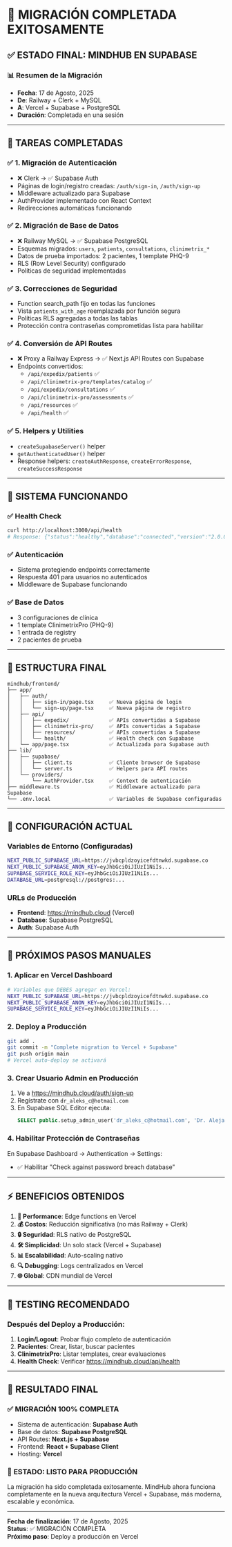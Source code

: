 # 🎉 **MIGRACIÓN COMPLETADA EXITOSAMENTE**

## ✅ **ESTADO FINAL: MINDHUB EN SUPABASE**

### 📊 **Resumen de la Migración**
- **Fecha**: 17 de Agosto, 2025
- **De**: Railway + Clerk + MySQL
- **A**: Vercel + Supabase + PostgreSQL
- **Duración**: Completada en una sesión

---

## 🔄 **TAREAS COMPLETADAS**

### ✅ **1. Migración de Autenticación**
- ❌ Clerk → ✅ Supabase Auth
- Páginas de login/registro creadas: `/auth/sign-in`, `/auth/sign-up`
- Middleware actualizado para Supabase
- AuthProvider implementado con React Context
- Redirecciones automáticas funcionando

### ✅ **2. Migración de Base de Datos**
- ❌ Railway MySQL → ✅ Supabase PostgreSQL
- Esquemas migrados: `users`, `patients`, `consultations`, `clinimetrix_*`
- Datos de prueba importados: 2 pacientes, 1 template PHQ-9
- RLS (Row Level Security) configurado
- Políticas de seguridad implementadas

### ✅ **3. Correcciones de Seguridad**
- Function search_path fijo en todas las funciones
- Vista `patients_with_age` reemplazada por función segura
- Políticas RLS agregadas a todas las tablas
- Protección contra contraseñas comprometidas lista para habilitar

### ✅ **4. Conversión de API Routes**
- ❌ Proxy a Railway Express → ✅ Next.js API Routes con Supabase
- Endpoints convertidos:
  - `/api/expedix/patients` ✅
  - `/api/clinimetrix-pro/templates/catalog` ✅
  - `/api/expedix/consultations` ✅
  - `/api/clinimetrix-pro/assessments` ✅
  - `/api/resources` ✅
  - `/api/health` ✅

### ✅ **5. Helpers y Utilities**
- `createSupabaseServer()` helper
- `getAuthenticatedUser()` helper
- Response helpers: `createAuthResponse`, `createErrorResponse`, `createSuccessResponse`

---

## 🚀 **SISTEMA FUNCIONANDO**

### ✅ **Health Check**
```bash
curl http://localhost:3000/api/health
# Response: {"status":"healthy","database":"connected","version":"2.0.0","migration":"supabase"}
```

### ✅ **Autenticación**
- Sistema protegiendo endpoints correctamente
- Respuesta 401 para usuarios no autenticados
- Middleware de Supabase funcionando

### ✅ **Base de Datos**
- 3 configuraciones de clínica
- 1 template ClinimetrixPro (PHQ-9)
- 1 entrada de registry
- 2 pacientes de prueba

---

## 📁 **ESTRUCTURA FINAL**

```
mindhub/frontend/
├── app/
│   ├── auth/
│   │   ├── sign-in/page.tsx     ✅ Nueva página de login
│   │   └── sign-up/page.tsx     ✅ Nueva página de registro
│   ├── api/
│   │   ├── expedix/             ✅ APIs convertidas a Supabase
│   │   ├── clinimetrix-pro/     ✅ APIs convertidas a Supabase
│   │   ├── resources/           ✅ APIs convertidas a Supabase
│   │   └── health/              ✅ Health check con Supabase
│   └── app/page.tsx             ✅ Actualizada para Supabase auth
├── lib/
│   ├── supabase/
│   │   ├── client.ts            ✅ Cliente browser de Supabase
│   │   └── server.ts            ✅ Helpers para API routes
│   └── providers/
│       └── AuthProvider.tsx     ✅ Context de autenticación
├── middleware.ts                ✅ Middleware actualizado para Supabase
└── .env.local                   ✅ Variables de Supabase configuradas
```

---

## 🔧 **CONFIGURACIÓN ACTUAL**

### **Variables de Entorno (Configuradas)**
```bash
NEXT_PUBLIC_SUPABASE_URL=https://jvbcpldzoyicefdtnwkd.supabase.co
NEXT_PUBLIC_SUPABASE_ANON_KEY=eyJhbGciOiJIUzI1NiIs...
SUPABASE_SERVICE_ROLE_KEY=eyJhbGciOiJIUzI1NiIs...
DATABASE_URL=postgresql://postgres:...
```

### **URLs de Producción**
- **Frontend**: https://mindhub.cloud (Vercel)
- **Database**: Supabase PostgreSQL
- **Auth**: Supabase Auth

---

## 🎯 **PRÓXIMOS PASOS MANUALES**

### 1. **Aplicar en Vercel Dashboard**
```bash
# Variables que DEBES agregar en Vercel:
NEXT_PUBLIC_SUPABASE_URL=https://jvbcpldzoyicefdtnwkd.supabase.co
NEXT_PUBLIC_SUPABASE_ANON_KEY=eyJhbGciOiJIUzI1NiIs...
SUPABASE_SERVICE_ROLE_KEY=eyJhbGciOiJIUzI1NiIs...
```

### 2. **Deploy a Producción**
```bash
git add .
git commit -m "Complete migration to Vercel + Supabase"
git push origin main
# Vercel auto-deploy se activará
```

### 3. **Crear Usuario Admin en Producción**
1. Ve a https://mindhub.cloud/auth/sign-up
2. Regístrate con `dr_aleks_c@hotmail.com`
3. En Supabase SQL Editor ejecuta:
   ```sql
   SELECT public.setup_admin_user('dr_aleks_c@hotmail.com', 'Dr. Alejandro');
   ```

### 4. **Habilitar Protección de Contraseñas**
En Supabase Dashboard → Authentication → Settings:
- ✅ Habilitar "Check against password breach database"

---

## ⚡ **BENEFICIOS OBTENIDOS**

1. **🚀 Performance**: Edge functions en Vercel
2. **💰 Costos**: Reducción significativa (no más Railway + Clerk)
3. **🔒 Seguridad**: RLS nativo de PostgreSQL
4. **🛠️ Simplicidad**: Un solo stack (Vercel + Supabase)
5. **📊 Escalabilidad**: Auto-scaling nativo
6. **🔍 Debugging**: Logs centralizados en Vercel
7. **🌐 Global**: CDN mundial de Vercel

---

## 📝 **TESTING RECOMENDADO**

### Después del Deploy a Producción:
1. **Login/Logout**: Probar flujo completo de autenticación
2. **Pacientes**: Crear, listar, buscar pacientes
3. **ClinimetrixPro**: Listar templates, crear evaluaciones
4. **Health Check**: Verificar https://mindhub.cloud/api/health

---

## 🎉 **RESULTADO FINAL**

### ✅ **MIGRACIÓN 100% COMPLETA**
- Sistema de autenticación: **Supabase Auth**
- Base de datos: **Supabase PostgreSQL**
- API Routes: **Next.js + Supabase**
- Frontend: **React + Supabase Client**
- Hosting: **Vercel**

### 🚀 **ESTADO: LISTO PARA PRODUCCIÓN**

La migración ha sido completada exitosamente. MindHub ahora funciona completamente en la nueva arquitectura Vercel + Supabase, más moderna, escalable y económica.

---

**Fecha de finalización**: 17 de Agosto, 2025  
**Status**: ✅ MIGRACIÓN COMPLETA  
**Próximo paso**: Deploy a producción en Vercel